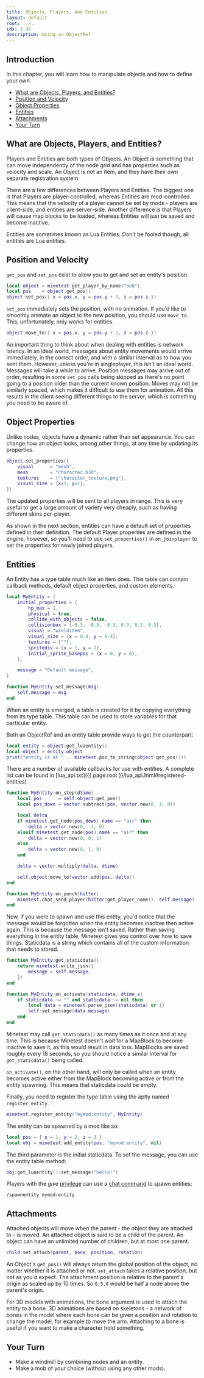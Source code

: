 ```yaml
---
title: Objects, Players, and Entities
layout: default
root: ../..
idx: 3.35
description: Using an ObjectRef
---
```


## Introduction

In this chapter, you will learn how to manipulate objects and how to define your
own.

* [What are Objects, Players, and Entities?](#objects_players_and_entities)
* [Position and Velocity](#position_and_velocity)
* [Object Properties](#object_properties)
* [Entities](#entities)
* [Attachments](#attachments)
* [Your Turn](#your_turn)

## What are Objects, Players, and Entities?

Players and Entities are both types of Objects. An Object is something that can move
independently of the node grid and has properties such as velocity and scale.
An Object is not an item, and they have their own separate registration system.

There are a few differences between Players and Entities.
The biggest one is that Players are player-controlled, whereas Entities are mod-controlled.
This means that the velocity of a player cannot be set by mods - players are client-side,
and entities are server-side.
Another difference is that Players will cause map blocks to be loaded, whereas Entities
will just be saved and become inactive.

Entities are sometimes known as Lua Entities.
Don't be fooled though, all entities are Lua entities.

## Position and Velocity

`get_pos` and `set_pos` exist to allow you to get and set an entity's position.

```lua
local object = minetest.get_player_by_name("bob")
local pos    = object:get_pos()
object:set_pos({ x = pos.x, y = pos.y + 1, z = pos.z })
```

`set_pos` immediately sets the position, with no animation. If you'd like to
smoothly animate an object to the new position, you should use `move_to`.
This, unfortunately, only works for entities.

```lua
object:move_to({ x = pos.x, y = pos.y + 1, z = pos.z })
```

An important thing to think about when dealing with entities is network latency.
In an ideal world, messages about entity movements would arrive immediately,
in the correct order, and with a similar interval as to how you sent them.
However, unless you're in singleplayer, this isn't an ideal world.
Messages will take a while to arrive. Position messages may arrive out of order,
resulting in some `set_pos` calls being skipped as there's no point going to
a position older than the current known position.
Moves may not be similarly spaced, which makes it difficult to use them for animation.
All this results in the client seeing different things to the server, which is something
you need to be aware of.

## Object Properties

Unlike nodes, objects have a dynamic rather than set appearance.
You can change how an object looks, among other things, at any time by updating
its properties.

```lua
object:set_properties({
    visual      = "mesh",
    mesh        = "character.b3d",
    textures    = {"character_texture.png"},
    visual_size = {x=1, y=1},
})
```

The updated properties will be sent to all players in range.
This is very useful to get a large amount of variety very cheaply, such as having
different skins per-player.

As shown in the next section, entities can have a default set of properties defined
in their definition.
The default Player properties are defined in the engine, however, so you'll
need to use `set_properties()` in `on_joinplayer` to set the properties for newly
joined players.

## Entities

An Entity has a type table much like an item does.
This table can contain callback methods, default object properties, and custom elements.

```lua
local MyEntity = {
    initial_properties = {
        hp_max = 1,
        physical = true,
        collide_with_objects = false,
        collisionbox = {-0.3, -0.3, -0.3, 0.3, 0.3, 0.3},
        visual = "wielditem",
        visual_size = {x = 0.4, y = 0.4},
        textures = {""},
        spritediv = {x = 1, y = 1},
        initial_sprite_basepos = {x = 0, y = 0},
    },

    message = "Default message",
}

function MyEntity:set_message(msg)
    self.message = msg
end
```

When an entity is emerged, a table is created for it by copying everything from
its type table.
This table can be used to store variables for that particular entity.

Both an ObjectRef and an entity table provide ways to get the counterpart:

```lua
local entity = object:get_luaentity()
local object = entity.object
print("entity is at " .. minetest.pos_to_string(object:get_pos()))
```

There are a number of available callbacks for use with entities.
A complete list can be found in [lua_api.txt]({{ page.root }}/lua_api.html#registered-entities)

```lua
function MyEntity:on_step(dtime)
    local pos      = self.object:get_pos()
    local pos_down = vector.subtract(pos, vector.new(0, 1, 0))

    local delta
    if minetest.get_node(pos_down).name == "air" then
        delta = vector.new(0, -1, 0)
    elseif minetest.get_node(pos).name == "air" then
        delta = vector.new(0, 0, 1)
    else
        delta = vector.new(0, 1, 0)
    end

    delta = vector.multiply(delta, dtime)

    self.object:move_to(vector.add(pos, delta))
end

function MyEntity:on_punch(hitter)
    minetest.chat_send_player(hitter:get_player_name(), self.message)
end
```

Now, if you were to spawn and use this entity, you'd notice that the message
would be forgotten when the entity becomes inactive then active again.
This is because the message isn't saved.
Rather than saving everything in the entity table, Minetest gives you control over
how to save things.
Staticdata is a string which contains all of the custom information that
needs to stored.

```lua
function MyEntity:get_staticdata()
    return minetest.write_json({
        message = self.message,
    })
end

function MyEntity:on_activate(staticdata, dtime_s)
    if staticdata ~= "" and staticdata ~= nil then
        local data = minetest.parse_json(staticdata) or {}
        self:set_message(data.message)
    end
end
```

Minetest may call `get_staticdata()` as many times as it once and at any time.
This is because Minetest doesn't wait for a MapBlock to become inactive to save
it, as this would result in data loss. MapBlocks are saved roughly every 18
seconds, so you should notice a similar interval for `get_staticdata()` being called.

`on_activate()`, on the other hand, will only be called when an entity becomes
active either from the MapBlock becoming active or from the entity spawning.
This means that staticdata could be empty.

Finally, you need to register the type table using the aptly named `register_entity`.

```lua
minetest.register_entity("mymod:entity", MyEntity)
```

The entity can be spawned by a mod like so:

```lua
local pos = { x = 1, y = 2, z = 3 }
local obj = minetest.add_entity(pos, "mymod:entity", nil)
```

The third parameter is the initial staticdata.
To set the message, you can use the entity table method:

```lua
obj:get_luaentity():set_message("hello!")
```

Players with the *give* [privilege](../players/privileges.html) can
use a [chat command](../players/chat.html) to spawn entities:

    /spawnentity mymod:entity

## Attachments

Attached objects will move when the parent - the object they are attached to -
is moved. An attached object is said to be a child of the parent.
An object can have an unlimited number of children, but at most one parent.

```lua
child:set_attach(parent, bone, position, rotation)
```

An Object's `get_pos()` will always return the global position of the object, no
matter whether it is attached or not.
`set_attach` takes a relative position, but not as you'd expect.
The attachment position is relative to the parent's origin as scaled up by 10 times.
So `0,5,0` would be half a node above the parent's origin.

For 3D models with animations, the bone argument is used to attach the entity
to a bone.
3D animations are based on skeletons - a network of bones in the model where
each bone can be given a position and rotation to change the model, for example
to move the arm.
Attaching to a bone is useful if you want to make a character hold something.

## Your Turn

* Make a windmill by combining nodes and an entity.
* Make a mob of your choice (without using any other mods).
